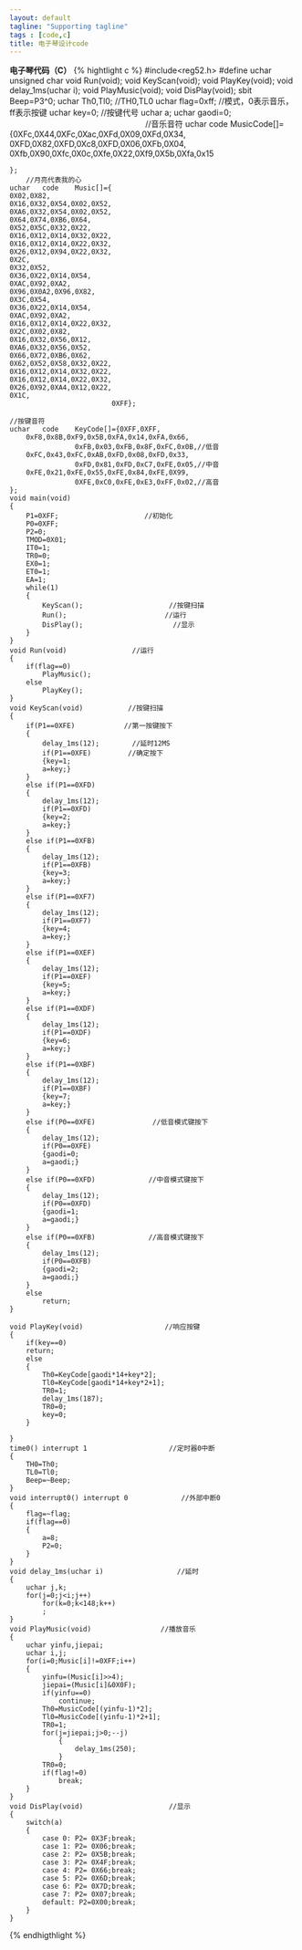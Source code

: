 ```yaml
---
layout: default
tagline: "Supporting tagline"
tags : [code,c]
title: 电子琴设计code
---
```

**电子琴代码（C）**
{% hightlight c %}
	#include<reg52.h>
	#define	uchar	unsigned char
	void Run(void);
	void KeyScan(void);
	void PlayKey(void);
	void delay_1ms(uchar i);
	void PlayMusic(void);
	void DisPlay(void);
	sbit	Beep=P3^0;
	uchar	Th0,Tl0;                 //TH0,TL0
	uchar	flag=0xff;                 //模式，0表示音乐，ff表示按键
	uchar	key=0;                    //按键代号
	uchar	a;
	uchar	gaodi=0;
	　　　　　　　　　　　　　　　　　//音乐音符
	uchar	code	MusicCode[]={0XFc,0X44,0XFc,0Xac,0XFd,0X09,0XFd,0X34,
					0XFD,0X82,0XFD,0Xc8,0XFD,0X06,0XFb,0X04,
					0Xfb,0X90,0Xfc,0X0c,0Xfe,0X22,0Xf9,0X5b,0Xfa,0x15
	
	};
		//月亮代表我的心
	uchar	code	Music[]={
	0X02,0X82,
	0X16,0X32,0X54,0X02,0X52,
	0XA6,0X32,0X54,0X02,0X52,
	0X64,0X74,0XB6,0X64,
	0X52,0X5C,0X32,0X22,
	0X16,0X12,0X14,0X32,0X22,
	0X16,0X12,0X14,0X22,0X32,
	0X26,0X12,0X94,0X22,0X32,
	0X2C,
	0X32,0X52,
	0X36,0X22,0X14,0X54,
	0XAC,0X92,0XA2,
	0X96,0X0A2,0X96,0X82,
	0X3C,0X54,
	0X36,0X22,0X14,0X54,
	0XAC,0X92,0XA2,
	0X16,0X12,0X14,0X22,0X32,
	0X2C,0X02,0X82,
	0X16,0X32,0X56,0X12,
	0XA6,0X32,0X56,0X52,
	0X66,0X72,0XB6,0X62,
	0X62,0X52,0X58,0X32,0X22,
	0X16,0X12,0X14,0X32,0X22,
	0X16,0X12,0X14,0X22,0X32,
	0X26,0X92,0XA4,0X12,0X22,
	0X1C,
							 0XFF};
	
	//按键音符
	uchar	code	KeyCode[]={0XFF,0XFF,
		0xF8,0x8B,0xF9,0x5B,0xFA,0x14,0xFA,0x66,
					0xFB,0x03,0xFB,0x8F,0xFC,0x0B,//低音
		0xFC,0x43,0xFC,0xAB,0xFD,0x08,0xFD,0x33,
					0xFD,0x81,0xFD,0xC7,0xFE,0x05,//中音
		0xFE,0x21,0xFE,0x55,0xFE,0x84,0xFE,0X99,
					0XFE,0xC0,0xFE,0xE3,0xFF,0x02,//高音									};
	void main(void)
	{
		P1=0XFF;                     //初始化
		P0=0XFF;
		P2=0;
		TMOD=0X01;
		IT0=1;
		TR0=0;
		EX0=1;
		ET0=1;
		EA=1;
		while(1)
		{
			KeyScan();                     //按键扫描
			Run();                        //运行
			DisPlay();                      //显示
		}
	}
	void Run(void)                //运行
	{
		if(flag==0)
			PlayMusic();
		else
			PlayKey();
	}
	void KeyScan(void)           //按键扫描
	{
		if(P1==0XFE)            //第一按键按下
		{
			delay_1ms(12);        //延时12MS
			if(P1==0XFE)         //确定按下
			{key=1;
			a=key;}
		}
		else if(P1==0XFD)
		{
			delay_1ms(12);
			if(P1==0XFD)
			{key=2;
			a=key;}
		}
		else if(P1==0XFB)
		{
			delay_1ms(12);
			if(P1==0XFB)
			{key=3;
			a=key;}
		}
		else if(P1==0XF7)
		{
			delay_1ms(12);
			if(P1==0XF7)
			{key=4;
			a=key;}
		}
		else if(P1==0XEF)
		{
			delay_1ms(12);
			if(P1==0XEF)
			{key=5;
			a=key;}
		}
	 	else if(P1==0XDF)
		{
			delay_1ms(12);
			if(P1==0XDF)
			{key=6;
			a=key;}
		}
		else if(P1==0XBF)
		{
			delay_1ms(12);
			if(P1==0XBF)
			{key=7;
			a=key;}
		}
		else if(P0==0XFE)              //低音模式键按下
		{
			delay_1ms(12);
			if(P0==0XFE)
			{gaodi=0;
			a=gaodi;}
		}
		else if(P0==0XFD)             //中音模式键按下
		{
			delay_1ms(12);
			if(P0==0XFD)
			{gaodi=1;
			a=gaodi;}
		}
		else if(P0==0XFB)             //高音模式键按下
		{
			delay_1ms(12);
			if(P0==0XFB)
			{gaodi=2;
			a=gaodi;}
		}
		else
			return;
	}
	
	void PlayKey(void)                    //响应按键
	{
		if(key==0)
		return;
		else
		{
			Th0=KeyCode[gaodi*14+key*2];
			Tl0=KeyCode[gaodi*14+key*2+1];
			TR0=1;
			delay_1ms(187);
			TR0=0;
			key=0;
		}
	
	}
	time0() interrupt 1                    //定时器0中断
	{
		TH0=Th0;
		TL0=Tl0;
		Beep=~Beep;
	}
	void interrupt0() interrupt 0             //外部中断0
	{
		flag=~flag;
		if(flag==0)
		{
			a=8;
			P2=0;
		}
	}
	void delay_1ms(uchar i)                  //延时
	{
		uchar j,k;
		for(j=0;j<i;j++)
			for(k=0;k<148;k++)
			;
	} 
	void PlayMusic(void)                 //播放音乐
	{
		uchar yinfu,jiepai;
		uchar i,j;
		for(i=0;Music[i]!=0XFF;i++)
		{
			yinfu=(Music[i]>>4);
			jiepai=(Music[i]&0X0F);
			if(yinfu==0)
				continue;
			Th0=MusicCode[(yinfu-1)*2];
			Tl0=MusicCode[(yinfu-1)*2+1];
			TR0=1;
			for(j=jiepai;j>0;--j)
				{
					delay_1ms(250);
				} 
			TR0=0;
			if(flag!=0)
				break;
		}
	}
	void DisPlay(void)                     //显示
	{
		switch(a)
		{
			case 0: P2=	0X3F;break;
			case 1:	P2=	0X06;break;
			case 2:	P2=	0X5B;break;
			case 3:	P2=	0X4F;break;
			case 4:	P2=	0X66;break;
			case 5:	P2=	0X6D;break;
			case 6:	P2=	0X7D;break;
			case 7:	P2=	0X07;break;
			default: P2=0X00;break;
		}
	}
{% endhigthlight %}
